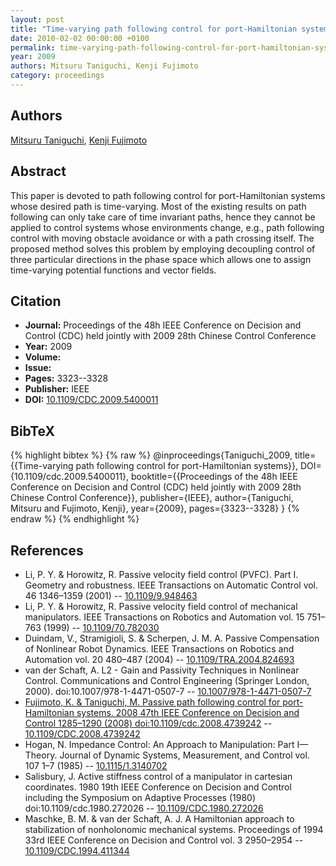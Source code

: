 ```yaml
---
layout: post
title: "Time-varying path following control for port-Hamiltonian systems"
date: 2010-02-02 00:00:00 +0100
permalink: time-varying-path-following-control-for-port-hamiltonian-systems
year: 2009
authors: Mitsuru Taniguchi, Kenji Fujimoto
category: proceedings
---
```

 
## Authors
[Mitsuru Taniguchi](authors/mitsuru_taniguchi), [Kenji Fujimoto](authors/kenji_fujimoto)
 
## Abstract
This paper is devoted to path following control for port-Hamiltonian systems whose desired path is time-varying. Most of the existing results on path following can only take care of time invariant paths, hence they cannot be applied to control systems whose environments change, e.g., path following control with moving obstacle avoidance or with a path crossing itself. The proposed method solves this problem by employing decoupling control of three particular directions in the phase space which allows one to assign time-varying potential functions and vector fields.
 
## Citation
- **Journal:** Proceedings of the 48h IEEE Conference on Decision and Control (CDC) held jointly with 2009 28th Chinese Control Conference
- **Year:** 2009
- **Volume:** 
- **Issue:** 
- **Pages:** 3323--3328
- **Publisher:** IEEE
- **DOI:** [10.1109/CDC.2009.5400011](https://doi.org/10.1109/CDC.2009.5400011)
 
## BibTeX
{% highlight bibtex %}
{% raw %}
@inproceedings{Taniguchi_2009,
  title={{Time-varying path following control for port-Hamiltonian systems}},
  DOI={10.1109/cdc.2009.5400011},
  booktitle={{Proceedings of the 48h IEEE Conference on Decision and Control (CDC) held jointly with 2009 28th Chinese Control Conference}},
  publisher={IEEE},
  author={Taniguchi, Mitsuru and Fujimoto, Kenji},
  year={2009},
  pages={3323--3328}
}
{% endraw %}
{% endhighlight %}
 
## References
- Li, P. Y. & Horowitz, R. Passive velocity field control (PVFC). Part I. Geometry and robustness. IEEE Transactions on Automatic Control vol. 46 1346–1359 (2001) -- [10.1109/9.948463](https://doi.org/10.1109/9.948463)
- Li, P. Y. & Horowitz, R. Passive velocity field control of mechanical manipulators. IEEE Transactions on Robotics and Automation vol. 15 751–763 (1999) -- [10.1109/70.782030](https://doi.org/10.1109/70.782030)
- Duindam, V., Stramigioli, S. & Scherpen, J. M. A. Passive Compensation of Nonlinear Robot Dynamics. IEEE Transactions on Robotics and Automation vol. 20 480–487 (2004) -- [10.1109/TRA.2004.824693](https://doi.org/10.1109/TRA.2004.824693)
- van der Schaft, A. L2 - Gain and Passivity Techniques in Nonlinear Control. Communications and Control Engineering (Springer London, 2000). doi:10.1007/978-1-4471-0507-7 -- [10.1007/978-1-4471-0507-7](https://doi.org/10.1007/978-1-4471-0507-7)
- [Fujimoto, K. & Taniguchi, M. Passive path following control for port-Hamiltonian systems. 2008 47th IEEE Conference on Decision and Control 1285–1290 (2008) doi:10.1109/cdc.2008.4739242](passive-path-following-control-for-port-hamiltonian-systems) -- [10.1109/CDC.2008.4739242](https://doi.org/10.1109/CDC.2008.4739242)
- Hogan, N. Impedance Control: An Approach to Manipulation: Part I—Theory. Journal of Dynamic Systems, Measurement, and Control vol. 107 1–7 (1985) -- [10.1115/1.3140702](https://doi.org/10.1115/1.3140702)
- Salisbury, J. Active stiffness control of a manipulator in cartesian coordinates. 1980 19th IEEE Conference on Decision and Control including the Symposium on Adaptive Processes (1980) doi:10.1109/cdc.1980.272026 -- [10.1109/CDC.1980.272026](https://doi.org/10.1109/CDC.1980.272026)
- Maschke, B. M. & van der Schaft, A. J. A Hamiltonian approach to stabilization of nonholonomic mechanical systems. Proceedings of 1994 33rd IEEE Conference on Decision and Control vol. 3 2950–2954 -- [10.1109/CDC.1994.411344](https://doi.org/10.1109/CDC.1994.411344)

